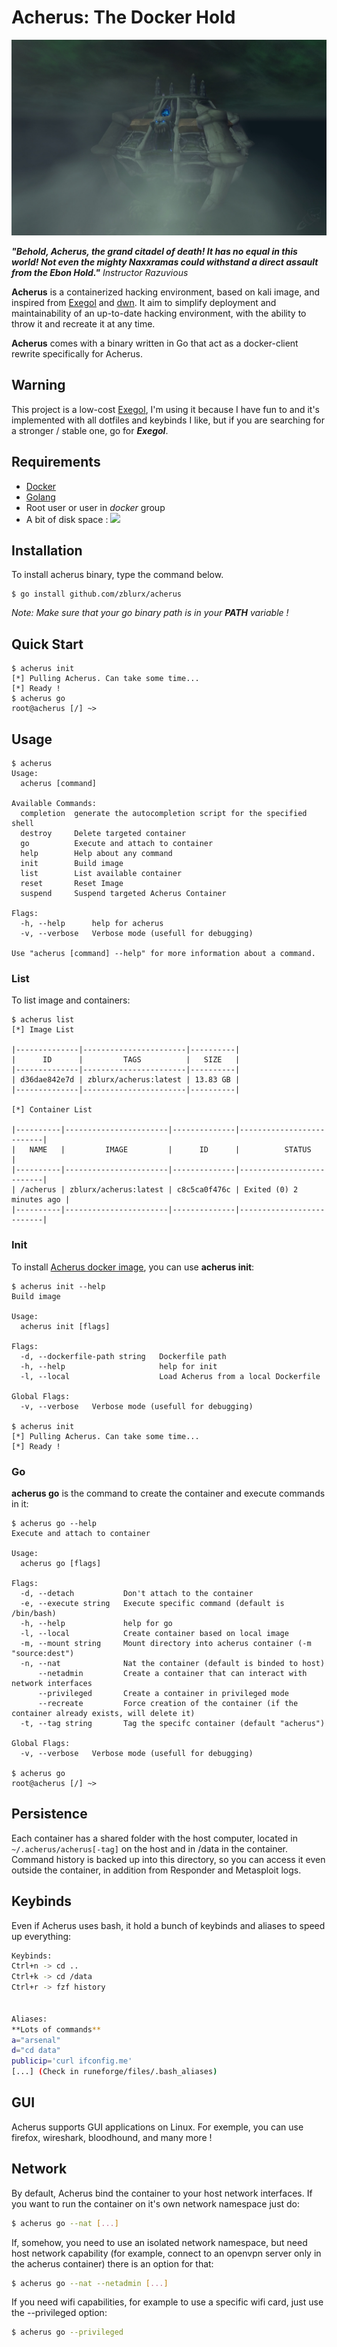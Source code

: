 # Acherus: The Docker Hold

[<img src="img/acherus-le-fort-d-ebene.jpg">](https://hub.docker.com/r/zblurx/acherus)

***"Behold, Acherus, the grand citadel of death! It has no equal in this world! Not even the mighty Naxxramas could withstand a direct assault from the Ebon Hold."***  *Instructor Razuvious*

**Acherus** is a containerized hacking environment, based on kali image, and inspired from [Exegol](https://github.com/ShutdownRepo/Exegol) and [dwn](https://github.com/Sensepost/dwn). It aim to simplify deployment and maintainability of an up-to-date hacking environment, with the ability to throw it and recreate it at any time.

**Acherus** comes with a binary written in Go that act as a docker-client rewrite specifically for Acherus.

## Warning

This project is a low-cost [Exegol](https://github.com/ShutdownRepo/Exegol), I'm using it because I have fun to and it's implemented with all dotfiles and keybinds I like, but if you are searching for a stronger / stable one, go for ***Exegol***. 

## Requirements

- [Docker](https://docs.docker.com/get-docker/)
- [Golang](https://go.dev/dl/)
- Root user or user in *docker* group
- A bit of disk space : <img src="https://img.shields.io/docker/image-size/zblurx/acherus">

## Installation

To install acherus binary, type the command below.

```
$ go install github.com/zblurx/acherus
```

*Note: Make sure that your go binary path is in your **PATH** variable !*

## Quick Start

```
$ acherus init
[*] Pulling Acherus. Can take some time...
[*] Ready !
$ acherus go
root@acherus [/] ~>
```

## Usage
```
$ acherus
Usage:
  acherus [command]

Available Commands:
  completion  generate the autocompletion script for the specified shell
  destroy     Delete targeted container
  go          Execute and attach to container
  help        Help about any command
  init        Build image
  list        List available container
  reset       Reset Image
  suspend     Suspend targeted Acherus Container

Flags:
  -h, --help      help for acherus
  -v, --verbose   Verbose mode (usefull for debugging)

Use "acherus [command] --help" for more information about a command.
```

### List

To list image and containers:

```
$ acherus list
[*] Image List

|--------------|-----------------------|----------|
|      ID      |         TAGS          |   SIZE   |
|--------------|-----------------------|----------|
| d36dae842e7d | zblurx/acherus:latest | 13.83 GB |
|--------------|-----------------------|----------|

[*] Container List

|----------|-----------------------|--------------|--------------------------|
|   NAME   |         IMAGE         |      ID      |          STATUS          |
|----------|-----------------------|--------------|--------------------------|
| /acherus | zblurx/acherus:latest | c8c5ca0f476c | Exited (0) 2 minutes ago |
|----------|-----------------------|--------------|--------------------------|

```

### Init

To install [Acherus docker image](https://hub.docker.com/r/zblurx/acherus), you can use **acherus init**:

```
$ acherus init --help
Build image

Usage:
  acherus init [flags]

Flags:
  -d, --dockerfile-path string   Dockerfile path
  -h, --help                     help for init
  -l, --local                    Load Acherus from a local Dockerfile

Global Flags:
  -v, --verbose   Verbose mode (usefull for debugging)

$ acherus init
[*] Pulling Acherus. Can take some time...
[*] Ready !
```

### Go
**acherus go** is the command to create the container and execute commands in it:

```
$ acherus go --help
Execute and attach to container

Usage:
  acherus go [flags]

Flags:
  -d, --detach           Don't attach to the container
  -e, --execute string   Execute specific command (default is /bin/bash)
  -h, --help             help for go
  -l, --local            Create container based on local image
  -m, --mount string     Mount directory into acherus container (-m "source:dest")
  -n, --nat              Nat the container (default is binded to host)
      --netadmin         Create a container that can interact with network interfaces
      --privileged       Create a container in privileged mode
      --recreate         Force creation of the container (if the container already exists, will delete it)
  -t, --tag string       Tag the specifc container (default "acherus")

Global Flags:
  -v, --verbose   Verbose mode (usefull for debugging)

$ acherus go
root@acherus [/] ~>
```

## Persistence

Each container has a shared folder with the host computer, located in ```~/.acherus/acherus[-tag]``` on the host and in /data in the container. Command history is backed up into this directory, so you can access it even outside the container, in addition from Responder and Metasploit logs.

## Keybinds

Even if Acherus uses bash, it hold a bunch of keybinds and aliases to speed up everything:
```bash
Keybinds:
Ctrl+n -> cd ..
Ctrl+k -> cd /data
Ctrl+r -> fzf history


Aliases:
**Lots of commands**
a="arsenal"
d="cd data"
publicip='curl ifconfig.me'
[...] (Check in runeforge/files/.bash_aliases)
```

## GUI

Acherus supports GUI applications on Linux. For exemple, you can use firefox, wireshark, bloodhound, and many more !

## Network

By default, Acherus bind the container to your host network interfaces. If you want to run the container on it's own network namespace just do:

```bash
$ acherus go --nat [...]
```

If, somehow, you need to use an isolated network namespace, but need host network capability (for example, connect to an openvpn server only in the acherus container) there is an option for that:

```bash
$ acherus go --nat --netadmin [...]
```

If you need wifi capabilities, for example to use a specific wifi card, just use the --privileged option:

```bash
$ acherus go --privileged
```

